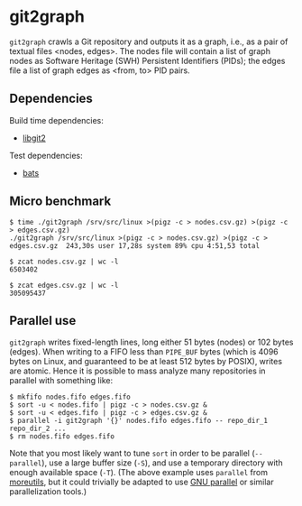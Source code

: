 git2graph
=========

`git2graph` crawls a Git repository and outputs it as a graph, i.e., as a pair
of textual files <nodes, edges>. The nodes file will contain a list of graph
nodes as Software Heritage (SWH) Persistent Identifiers (PIDs); the edges file
a list of graph edges as <from, to> PID pairs.


Dependencies
------------

Build time dependencies:

- [libgit2](https://libgit2.org/)

Test dependencies:

- [bats](https://github.com/bats-core/bats-core)


Micro benchmark
---------------

    $ time ./git2graph /srv/src/linux >(pigz -c > nodes.csv.gz) >(pigz -c > edges.csv.gz)
    ./git2graph /srv/src/linux >(pigz -c > nodes.csv.gz) >(pigz -c > edges.csv.gz  243,30s user 17,28s system 89% cpu 4:51,53 total
    
    $ zcat nodes.csv.gz | wc -l
    6503402
    
    $ zcat edges.csv.gz | wc -l
    305095437


Parallel use
------------

`git2graph` writes fixed-length lines, long either 51 bytes (nodes) or 102
bytes (edges). When writing to a FIFO less than `PIPE_BUF` bytes (which is 4096
bytes on Linux, and guaranteed to be at least 512 bytes by POSIX), writes are
atomic. Hence it is possible to mass analyze many repositories in parallel with
something like:

    $ mkfifo nodes.fifo edges.fifo
    $ sort -u < nodes.fifo | pigz -c > nodes.csv.gz &
    $ sort -u < edges.fifo | pigz -c > edges.csv.gz &
    $ parallel -i git2graph '{}' nodes.fifo edges.fifo -- repo_dir_1 repo_dir_2 ...
    $ rm nodes.fifo edges.fifo

Note that you most likely want to tune `sort` in order to be parallel
(`--parallel`), use a large buffer size (`-S`), and use a temporary directory
with enough available space (`-T`).  (The above example uses `parallel`
from [moreutils](https://joeyh.name/code/moreutils/), but it could trivially be
adapted to use [GNU parallel](https://www.gnu.org/software/parallel/) or
similar parallelization tools.)
